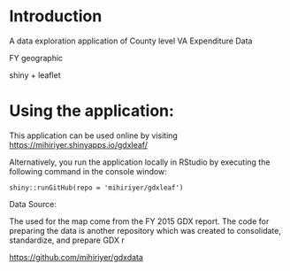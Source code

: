 # Introduction

A data exploration application of County level VA Expenditure Data

FY geographic

shiny + leaflet



# Using the application:

This application can be used online by visiting https://mihiriyer.shinyapps.io/gdxleaf/

Alternatively, you run the application locally in RStudio by executing the following command in the console window:

`shiny::runGitHub(repo = 'mihiriyer/gdxleaf')`


Data Source:

The used for the map come from the FY 2015 GDX report. The code for preparing the data is another repository which was created to consolidate, standardize, and prepare GDX r 

https://github.com/mihiriyer/gdxdata
